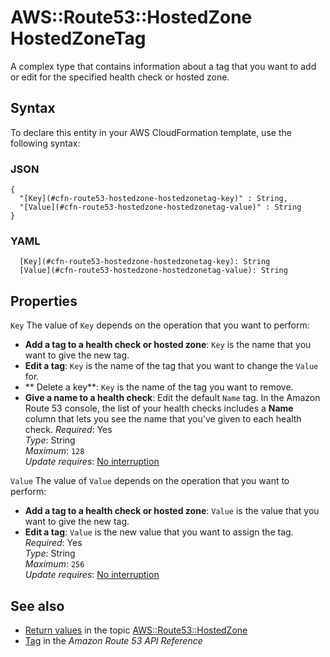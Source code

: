 # AWS::Route53::HostedZone HostedZoneTag<a name="aws-properties-route53-hostedzone-hostedzonetag"></a>

A complex type that contains information about a tag that you want to add or edit for the specified health check or hosted zone\.

## Syntax<a name="aws-properties-route53-hostedzone-hostedzonetag-syntax"></a>

To declare this entity in your AWS CloudFormation template, use the following syntax:

### JSON<a name="aws-properties-route53-hostedzone-hostedzonetag-syntax.json"></a>

```
{
  "[Key](#cfn-route53-hostedzone-hostedzonetag-key)" : String,
  "[Value](#cfn-route53-hostedzone-hostedzonetag-value)" : String
}
```

### YAML<a name="aws-properties-route53-hostedzone-hostedzonetag-syntax.yaml"></a>

```
  [Key](#cfn-route53-hostedzone-hostedzonetag-key): String
  [Value](#cfn-route53-hostedzone-hostedzonetag-value): String
```

## Properties<a name="aws-properties-route53-hostedzone-hostedzonetag-properties"></a>

`Key`  <a name="cfn-route53-hostedzone-hostedzonetag-key"></a>
The value of `Key` depends on the operation that you want to perform:  
+  **Add a tag to a health check or hosted zone**: `Key` is the name that you want to give the new tag\.
+  **Edit a tag**: `Key` is the name of the tag that you want to change the `Value` for\.
+  ** Delete a key**: `Key` is the name of the tag you want to remove\.
+  **Give a name to a health check**: Edit the default `Name` tag\. In the Amazon Route 53 console, the list of your health checks includes a **Name** column that lets you see the name that you've given to each health check\.
*Required*: Yes  
*Type*: String  
*Maximum*: `128`  
*Update requires*: [No interruption](https://docs.aws.amazon.com/AWSCloudFormation/latest/UserGuide/using-cfn-updating-stacks-update-behaviors.html#update-no-interrupt)

`Value`  <a name="cfn-route53-hostedzone-hostedzonetag-value"></a>
The value of `Value` depends on the operation that you want to perform:  
+  **Add a tag to a health check or hosted zone**: `Value` is the value that you want to give the new tag\.
+  **Edit a tag**: `Value` is the new value that you want to assign the tag\.
*Required*: Yes  
*Type*: String  
*Maximum*: `256`  
*Update requires*: [No interruption](https://docs.aws.amazon.com/AWSCloudFormation/latest/UserGuide/using-cfn-updating-stacks-update-behaviors.html#update-no-interrupt)

## See also<a name="aws-properties-route53-hostedzone-hostedzonetag--seealso"></a>
+  [Return values](https://docs.aws.amazon.com/AWSCloudFormation/latest/UserGuide/aws-resource-route53-hostedzone.html#aws-resource-route53-hostedzone-return-values) in the topic [AWS::Route53::HostedZone](https://docs.aws.amazon.com/AWSCloudFormation/latest/UserGuide/aws-resource-route53-hostedzone.html) 
+  [Tag](https://docs.aws.amazon.com/Route53/latest/APIReference/API_Tag.html) in the *Amazon Route 53 API Reference*

